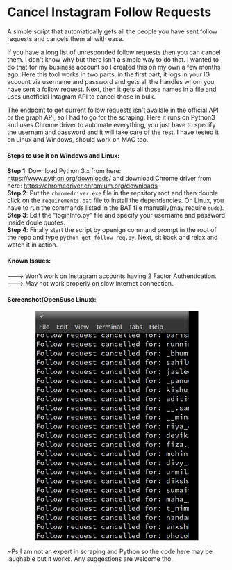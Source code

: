 # Cancel Instagram Follow Requests
A simple script that automatically gets all the people you have sent follow requests and cancels them all with ease.

If you have a long list of unresponded follow requests then you can cancel them. I don't know why but there isn't a simple way to do that. I wanted to do that for my business account so I created this on my own a few months ago. Here this tool works in two parts, in the first part, it logs in your IG account via username and password and gets all the handles whom you have sent a follow request. Next, then it gets all those names in a file and uses unofficial Intagram API to cancel those in bulk.

The endpoint to get current follow requests isn't availale in the official API or the graph API, so I had to go for the scraping. Here it runs on Python3 and uses Chrome driver to automate everything, you just have to specify the usernam and password and it will take care of the rest. I have tested it on Linux and Windows, should work on MAC too.

#### Steps to use it on Windows and Linux:

**Step 1**: Download Python 3.x from here: https://www.python.org/downloads/ and download Chrome driver from here: https://chromedriver.chromium.org/downloads<br>
**Step 2**: Put the `chromedriver.exe` file in the repsitory root and then double click on the `requirements.bat` file to install the dependencies. On Linux, you have to run the commands listed in the BAT file manually(may require `sudo`).<br>
**Step 3**: Edit the "loginInfo.py" file and specify your username and password inside doule quotes.<br>
**Step 4**: Finally start the script by openign command prompt in the root of the repo and type `python get_follow_req.py`. Next, sit back and relax and watch it in action.<br>

#### Known Issues:

---> Won't work on Instagram accounts having 2 Factor Authentication.<br>
---> May not work properly on slow internet connection.<br>

#### Screenshot(OpenSuse Linux):

<p align="center"> 
<img src="https://github.com/Suleman-Elahi/Cancel_InstagramFollowRequests/blob/master/cancel%20req%20in%20action.png">
</p>

~Ps I am not an expert in scraping and Python so the code here may be laughable but it works. Any suggestions are welcome tho.

